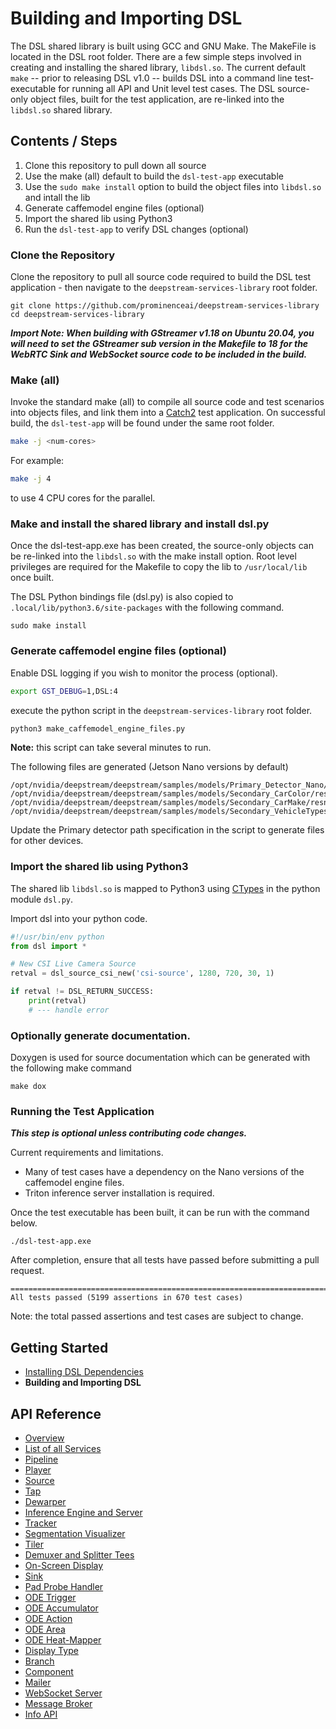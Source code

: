 # Building and Importing DSL

The DSL shared library is built using GCC and GNU Make. The MakeFile is located in the DSL root folder. There are a few simple steps involved in creating and installing the shared library, `libdsl.so`. The current default `make` -- prior to releasing DSL v1.0 -- builds DSL into a command line test-executable for running all API and Unit level test cases. The DSL source-only object files, built for the test application, are re-linked into the `libdsl.so` shared library.

## Contents / Steps
1. Clone this repository to pull down all source
2. Use the make (all) default to build the `dsl-test-app` executable
3. Use the `sudo make install` option to build the object files into `libdsl.so` and intall the lib
4. Generate caffemodel engine files (optional)
5. Import the shared lib using Python3
6. Run the `dsl-test-app` to verify DSL changes (optional)

### Clone the Repository
Clone the repository to pull all source code required to build the DSL test application - then navigate to the `deepstream-services-library` root folder.
```
git clone https://github.com/prominenceai/deepstream-services-library
cd deepstream-services-library
```

***Import Note: When building with GStreamer v1.18 on Ubuntu 20.04, you will need to set the GStreamer sub version in the Makefile to 18 for the WebRTC Sink and WebSocket source code to be included in the build.***

### Make (all)
Invoke the standard make (all) to compile all source code and test scenarios into objects files, and link them into a [Catch2](https://github.com/catchorg/Catch2) test application. On successful build, the `dsl-test-app` will be found under the same root folder.

```bash
make -j <num-cores>
```
For example:
```bash
make -j 4
```
to use 4 CPU cores for the parallel.

### Make and install the shared library and install dsl.py
Once the dsl-test-app.exe has been created, the source-only objects can be re-linked into the `libdsl.so` with the make install option. Root level privileges are required for the Makefile to copy the lib to `/usr/local/lib` once built. 

The DSL Python bindings file (dsl.py) is also copied to `.local/lib/python3.6/site-packages` with the following command.

```
sudo make install
```

### Generate caffemodel engine files (optional)
Enable DSL logging if you wish to monitor the process (optional).
```bash
export GST_DEBUG=1,DSL:4
```
execute the python script in the `deepstream-services-library` root folder.
```bash
python3 make_caffemodel_engine_files.py
```
**Note:** this script can take several minutes to run.

The following files are generated (Jetson Nano versions by default)
```
/opt/nvidia/deepstream/deepstream/samples/models/Primary_Detector_Nano/resnet10.caffemodel_b8_gpu0_fp16.engine
/opt/nvidia/deepstream/deepstream/samples/models/Secondary_CarColor/resnet18.caffemodel_b8_gpu0_fp16.engine
/opt/nvidia/deepstream/deepstream/samples/models/Secondary_CarMake/resnet18.caffemodel_b8_gpu0_fp16.engine
/opt/nvidia/deepstream/deepstream/samples/models/Secondary_VehicleTypesresnet18.caffemodel_b8_gpu0_fp16.engine
```
Update the Primary detector path specification in the script to generate files for other devices.


### Import the shared lib using Python3
The shared lib `libdsl.so` is mapped to Python3 using [CTypes](https://docs.python.org/3/library/ctypes.html) in the python module `dsl.py`. 

Import dsl into your python code.
```python
#!/usr/bin/env python
from dsl import *

# New CSI Live Camera Source
retval = dsl_source_csi_new('csi-source', 1280, 720, 30, 1)

if retval != DSL_RETURN_SUCCESS:
    print(retval)
    # --- handle error
```


### Optionally generate documentation.
Doxygen is used for source documentation which can be generated with the following make command
```
make dox
```

### Running the Test Application
***This step is optional unless contributing code changes.***

Current requirements and limitations.
* Many of test cases have a dependency on the Nano versions of the caffemodel engine files.
* Triton inference server installation is required.

Once the test executable has been built, it can be run with the command below.

```
./dsl-test-app.exe
```

After completion, ensure that all tests have passed before submitting a pull request.
```
===============================================================================
All tests passed (5199 assertions in 670 test cases)
```

Note: the total passed assertions and test cases are subject to change.


## Getting Started
* [Installing DSL Dependencies](/docs/installing-dependencies.md)
* **Building and Importing DSL**

## API Reference
* [Overview](/docs/overview.md)
* [List of all Services](/docs/api-reference-list.md)
* [Pipeline](/docs/api-pipeline.md)
* [Player](/docs/api-player.md)
* [Source](/docs/api-source.md)
* [Tap](/docs/api-tap.md)
* [Dewarper](/docs/api-dewarper.md)
* [Inference Engine and Server](/docs/api-infer.md)
* [Tracker](/docs/api-tracker.md)
* [Segmentation Visualizer](/docs/api-segvisual.md)
* [Tiler](/docs/api-tiler.md)
* [Demuxer and Splitter Tees](/docs/api-tee)
* [On-Screen Display](/docs/api-osd.md)
* [Sink](/docs/api-sink.md)
* [Pad Probe Handler](/docs/api-pph.md)
* [ODE Trigger](/docs/api-ode-trigger.md)
* [ODE Accumulator](/docs/api-ode-accumulator.md)
* [ODE Action ](/docs/api-ode-action.md)
* [ODE Area](/docs/api-ode-area.md)
* [ODE Heat-Mapper](/docs/api-ode-heat-mapper.md)
* [Display Type](/docs/api-display-type.md)
* [Branch](/docs/api-branch.md)
* [Component](/docs/api-component.md)
* [Mailer](/docs/api-mailer.md)
* [WebSocket Server](/docs/api-ws-server.md)
* [Message Broker](/docs/api-msg-broker.md)
* [Info API](/docs/api-info.md)
